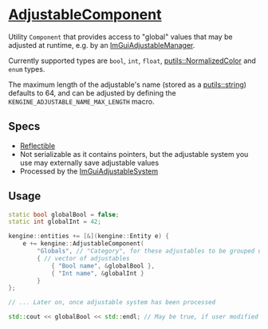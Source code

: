 # [AdjustableComponent](AdjustableComponent.hpp)

Utility `Component` that provides access to "global" values that may be adjusted at runtime, e.g. by an [ImGuiAdjustableManager](../../systems/imgui_adjustable/ImGuiAdjustableSystem.md).

Currently supported types are `bool`, `int`, `float`, [putils::NormalizedColor](https://github.com/phisko/putils/blob/master/Color.md) and `enum` types.

The maximum length of the adjustable's name (stored as a [putils::string](https://github.com/phisko/putils/blob/master/string.hpp)) defaults to 64, and can be adjusted by defining the `KENGINE_ADJUSTABLE_NAME_MAX_LENGTH` macro.

## Specs

* [Reflectible](https://github.com/phisko/putils/blob/master/reflection.md)
* Not serializable as it contains pointers, but the adjustable system you use may externally save adjustable values
* Processed by the [ImGuiAdjustableSystem](../../systems/imgui_adjustable/ImGuiAdjustableSystem.md)

## Usage

```c++
static bool globalBool = false;
static int globalInt = 42;

kengine::entities += [&](kengine::Entity e) {
    e += kengine::AdjustableComponent(
        "Globals", // "Category", for these adjustables to be grouped under
        { // vector of adjustables
            { "Bool name", &globalBool },
            { "Int name", &globalInt }
        }
};

// ... Later on, once adjustable system has been processed

std::cout << globalBool << std::endl; // May be true, if user modified it
```